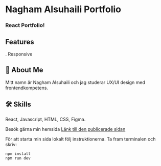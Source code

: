 # Nagham Alsuhaili Portfolio
### React Portfolio!

## Features
. Responsive


## 🚀 About Me
Mitt namn är Nagham Alsuhaili och jag studerar UX/UI design med frontendkompetens.

## 🛠 Skills
React, Javascript, HTML, CSS, Figma.

Besök gärna min hemsida
[Länk till den publicerade sidan](https://naghamal.surge.sh/) 

För att starta min sida lokalt följ instruktionerna.
Ta fram terminalen och skriv:

```sh
npm install 
npm run dev 
```